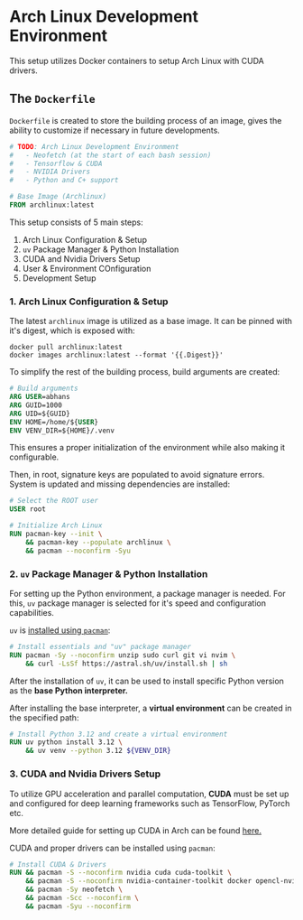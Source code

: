 # Arch Linux Development Environment

This setup utilizes Docker containers to setup Arch Linux with CUDA drivers.

## The `Dockerfile`

`Dockerfile` is created to store the building process of an image, gives the ability to customize if necessary in future developments.

```Dockerfile
# TODO: Arch Linux Development Environment
#   - Neofetch (at the start of each bash session)
#   - Tensorflow & CUDA
#   - NVIDIA Drivers
#   - Python and C+ support

# Base Image (Archlinux)
FROM archlinux:latest
```

This setup consists of 5 main steps:

1. Arch Linux Configuration & Setup
2. `uv` Package Manager & Python Installation
3. CUDA and Nvidia Drivers Setup
4. User & Environment COnfiguration
5. Development Setup

### 1. Arch Linux Configuration & Setup

The latest `archlinux` image is utilized as a base image. It can be pinned with it's digest, which is exposed with:

```pwsh
docker pull archlinux:latest
docker images archlinux:latest --format '{{.Digest}}'
```

To simplify the rest of the building process, build arguments are created:

```Dockerfile
# Build arguments
ARG USER=abhans
ARG GUID=1000
ARG UID=${GUID}
ENV HOME=/home/${USER}
ENV VENV_DIR=${HOME}/.venv
```

This ensures a proper initialization of the environment while also making it configurable.

Then, in root, signature keys are populated to avoid signature errors. System is updated and missing dependencies are installed:

```Dockerfile
# Select the ROOT user
USER root

# Initialize Arch Linux
RUN pacman-key --init \
    && pacman-key --populate archlinux \
    && pacman --noconfirm -Syu
```

### 2. `uv` Package Manager & Python Installation

For setting up the Python environment, a package manager is needed. For this, `uv` package manager is selected for it's speed and configuration capabilities.

`uv` is [installed using `pacman`](https://docs.astral.sh/uv/getting-started/installation/):

```Dockerfile
# Install essentials and "uv" package manager
RUN pacman -Sy --noconfirm unzip sudo curl git vi nvim \
    && curl -LsSf https://astral.sh/uv/install.sh | sh
```

After the installation of `uv`, it can be used to install specific Python version as the **base Python interpreter.**

After installing the base interpreter, a **virtual environment** can be created in the specified path:

```Dockerfile
# Install Python 3.12 and create a virtual environment
RUN uv python install 3.12 \
    && uv venv --python 3.12 ${VENV_DIR}
```

### 3. CUDA and Nvidia Drivers Setup

To utilize GPU acceleration and parallel computation, **CUDA** must be set up and configured for deep learning frameworks such as TensorFlow, PyTorch etc.

More detailed guide for setting up CUDA in Arch can be found [here.](https://wiki.archlinux.org/title/GPGPU#CUDA)

CUDA and proper drivers can be installed using `pacman`:

```Dockerfile
# Install CUDA & Drivers
RUN && pacman -S --noconfirm nvidia cuda cuda-toolkit \
    && pacman -S --noconfirm nvidia-container-toolkit docker opencl-nvidia \
    && pacman -Sy neofetch \
    && pacman -Scc --noconfirm \
    && pacman -Syu --noconfirm
```

<!---
TODO: Explain the  cuDNN, cuFFT and cuBLAS situation. Understand how it's related to the topic.
-->